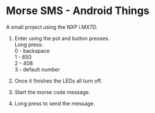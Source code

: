 Morse SMS - Android Things
=======

A small project using the NXP i.MX7D.

1. Enter using the pot and button presses.  
Long press:  
0 - backspace  
1 - 650  
2 - 408  
3 - default number

2. Once it finishes the LEDs all turn off.
3. Start the morse code message.
4. Long press to send the message.

